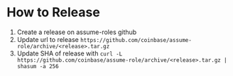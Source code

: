# How to Release

1. Create a release on assume-roles github
2. Update url to release `https://github.com/coinbase/assume-role/archive/<release>.tar.gz`
3. Update SHA of release with `curl -L https://github.com/coinbase/assume-role/archive/<release>.tar.gz | shasum -a 256`
